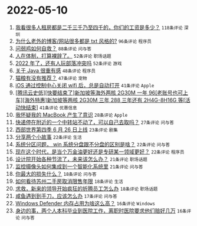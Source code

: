 # 2022-05-10

1. [我看很多人租房都是二千三千乃至四千的，你们的工资是多少？](https://www.v2ex.com/t/851930) `118条评论` `深圳`
1. [为什么老外的博客/网站很多都是 txt 风格的?](https://www.v2ex.com/t/851940) `96条评论` `程序员`
1. [问弱鸡如何自救？](https://www.v2ex.com/t/851911) `88条评论` `问与答`
1. [人在体制，打算裸辞了。](https://www.v2ex.com/t/851995) `52条评论` `职场话题`
1. [2022 年了，还有人玩部落冲突吗](https://www.v2ex.com/t/851881) `52条评论` `游戏`
1. [关于 Java 很重有感](https://www.v2ex.com/t/851925) `48条评论` `程序员`
1. [猫粮有没有推荐？](https://www.v2ex.com/t/851888) `47条评论` `宠物`
1. [iOS 通过控制中心关闭 wifi 后，总是自动打开](https://www.v2ex.com/t/851876) `41条评论` `Apple`
1. [[腾讯云史低][快要结束了]新加坡等海外两核 2G30M 一年 96[老账号也可上车][海外特惠]新加坡等两核 2G30M 三年 288 三年还有 2H4G-8H16G 等[活动快结束]](https://www.v2ex.com/t/851887) `41条评论` `优惠信息`
1. [我怀疑我的 MacBook 产生了意识](https://www.v2ex.com/t/851971) `28条评论` `Apple`
1. [快递停在附近的一个中转站不动了，可以自己去取吗？](https://www.v2ex.com/t/851875) `27条评论` `问与答`
1. [西部世界第四季 6 月 26 日上线](https://www.v2ex.com/t/851960) `23条评论` `剧集`
1. [分享两个小故事](https://www.v2ex.com/t/852007) `22条评论` `生活`
1. [系统分区问题， win 系统分盘跟不分盘的区别是啥？](https://www.v2ex.com/t/851945) `22条评论` `问与答`
1. [现在这个时代，是当个万金油更好还是专研某一领域更好？](https://www.v2ex.com/t/851890) `22条评论` `程序员`
1. [设计院开始各种节流了，未来该怎么办？](https://www.v2ex.com/t/851895) `21条评论` `职场话题`
1. [监控摄像头如何集成到一个智能化系统里](https://www.v2ex.com/t/851880) `21条评论` `问与答`
1. [你最大的损失什么？](https://www.v2ex.com/t/852031) `18条评论` `问与答`
1. [如何看待苏州二手房取消限售年限](https://www.v2ex.com/t/852020) `18条评论` `生活`
1. [求救，新来的领导开始疯狂的折腾员工怎么办](https://www.v2ex.com/t/851969) `18条评论` `职场话题`
1. [咸鱼遇到到手刀，应该怎么办](https://www.v2ex.com/t/851953) `17条评论` `问与答`
1. [Windows Defender 内存占用为啥这么高？](https://www.v2ex.com/t/852024) `16条评论` `Windows`
1. [身边的事，两个人本科毕业到医院工作，离职时医院要求他们赔好几万](https://www.v2ex.com/t/852022) `16条评论` `问与答`
